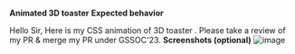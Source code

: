 **Animated 3D toaster**
**Expected behavior**
<!-- A clear and concise description of what you expected to happen. -->
Hello Sir, 
Here is my CSS animation of 3D toaster . Please take a review of my PR & merge my PR under GSSOC'23.
**Screenshots (optional)**
![image](https://github.com/apu52/Dev-Geeks/assets/114172928/90e9088d-e689-4ff3-a773-05b1f8cb4651)

